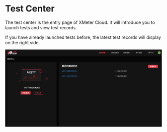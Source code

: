 # Test Center

The test center is the entry page of XMeter Cloud. It will introduce you to launch tests and view test records.

If you have already launched tests before, the latest test records will display on the right side.

![test-center](../_assets/test_center.png)

